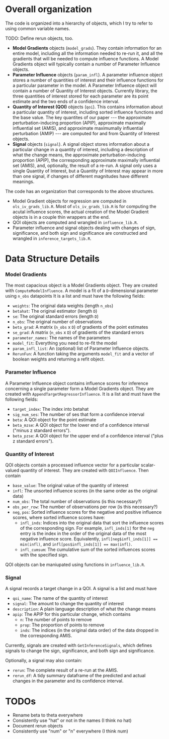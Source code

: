 
# Overall organization

The code is organized into a hierarchy of objects, which I try to refer
to using common variable names.

TODO: Define rerun objects, too.


- **Model Gradients** objects (`model_grads`).  They contain information for an
entire model, including all the information needed to re-run it, and all the
gradients that will be needed to compute influence functions.
A Model Gradients object will typically
contain a number of Parameter Influence objects.
- **Parameter Influence**  objects (`param_infl`).  A parameter influence object
stores a number of quantities of interest and their influence functions for
a particular parameter in the model.
A Parameter Influence object will contain a number of
Quantity of Interest objects.  Currently library, the three
quantities of interest stored for each parameter are its point estimate
and the two ends of a confidence interval.
- **Quantity of Interest (QOI)** objects (`qoi`).  This contains
information about a
particular quantity of interest, including sorted influence functions and
the base value.  The key quantites of our paper --- the approximate
perturbation-inducing proportion (APIP), approximate maximally influential
set (AMIS), and approximate maximumally influential perturbation (AMIP) ---
are computed for and from Quantity of Interest objects.
- **Signal** objects (`signal`).  A signal object stores information about a
particular change in a quantity of interest, including a description of
what the change means, the approximate
perturbation-inducing proportion (APIP), the corresponding approximate maximally
influential set (AMIS), and, optionally, the result of a re-run.  A signal
only uses a single Quantity of Interest, but a Quantity of Interest may
appear in more than one signal, if changes of different magnitudes have
different meanings.

The code has an organization that corresponds to the above structures.

- Model Gradient objects for regression are computed in `ols_iv_grads_lib.R`.
Most of `ols_iv_grads_lib.R` is for computing the acutal influence scores,
the actual creation of the Model Gradient objects is in a couple thin wrappers
at the end.
- QOI objects are computed and wrangled in `influence_lib.R`.
- Parameter influence and signal objects dealing with changes of sign,
significance, and both sign and significance are constructed and wrangled in
`inference_targets_lib.R`.

# Data Structure Details

### Model Gradients

The most capacious object is a Model Gradients object.  They are
created with `ComputeModelInfluence`.  A model is a fit
of a `D`-dimensional parameter using `n_obs` datapoints  It is a list and must
have the following fields:
- `weights`:    The original data weights (length `n_obs`)
- `betahat`:   The original estimator (length `D`)
- `se`:      The original standard errors (length `D`)
- `n_obs`:      The original number of observations
- `beta_grad`:  A matrix (`n_obs` x `D`) of gradients of the point estimates
- `se_grad`:    A matrix (`n_obs` x `D`) of gradients of the standard errors
- `parameter_names`:    The names of the parameters
- `model_fit`:          Everything you need to re-fit the model
- `param_infl_list`:  An (optional) list of Parameter Influence objects.
- `RerunFun`:  A function taking the arguments `model_fit` and a vector of
boolean weights and returning a refit object.

### Parameter Influence

A Parameter Influence object contains influence scores for inference concerning
a single parameter form a Model Gradients object.  They are
created with `AppendTargetRegressorInfluence`.
It is a list and must have the following fields:
- `target_index`:   The index into betahat
- `sig_num_ses`:    The number of ses that form a confidence interval
- `beta`:  A QOI object for the point estimate
- `beta_mzse`:  A QOI object for the lower end of a confidence
interval ("minus z standard errors").
- `beta_pzse`:  A QOI object for the upper end of a confidence
interval ("plus z standard errors").

### Quantity of Interest

QOI objects contain a processed influence vector for a particular scalar-valued
quantity of interest.
They are created with `QOIInfluence`.  Then contain
- `base_value`:     The original value of the quantity of interest
- `infl`: The unsorted influence scores (in the same order as the original data)
- `num_obs`:        The total number of observations (is this necessary?)
- `obs_per_row`:    The number of observations per row (is this necessary?)
- `neg`, `pos`:       Sorted influence scores for the negative and positive
influence scores, where sorted influence scores have:
  - `infl_inds`:      Indices into the original data that sort the influence
scores of the corresponding sign.  For example, `infl_inds[1]`
for the `neg` entry is the index in the order of the original
data of the most negative influence score.  Equivalently,
`infl[neg$infl_inds[1]] == min(infl)`, and
`infl[pos$infl_inds[1]] == max(infl)`.
  - `infl_cumsum`:    The cumulative sum of the sorted influences scores with
the specified sign.

QOI objects can be maniupated using functions in `influence_lib.R`.

### Signal

A signal records a target change in a QOI.  A signal is a list and must have
- `qoi_name`:         The name of the quantity of interest
- `signal`:         The amount to change the quantity of interest
- `description`:    A plain language description of what the change means
- `apip`:           The APIP for this particular change, which contains
    - `n`: The number of points to remove
    - `prop`: The proportion of points to remove
    - `inds`: The indices (in the original data order) of the data dropped in the corresponding AMIS.

Currently, signals are created with `GetInferenceSignals`, which defines signals
to change the sign, significance, and both sign and significance.

Optionally, a signal may also contain:
- `rerun`: The complete result of a re-run at the AMIS.
- `rerun_df`: A tidy summary dataframe of the predicted and actual changes
in the parameter and its confidence interval.


# TODOs

- Rename beta to theta everywhere
- Consistently use "hat" or not in the names (I think no hat)
- Document rerun objects
- Consistently use "num" or "n" everywhere (I think num)
